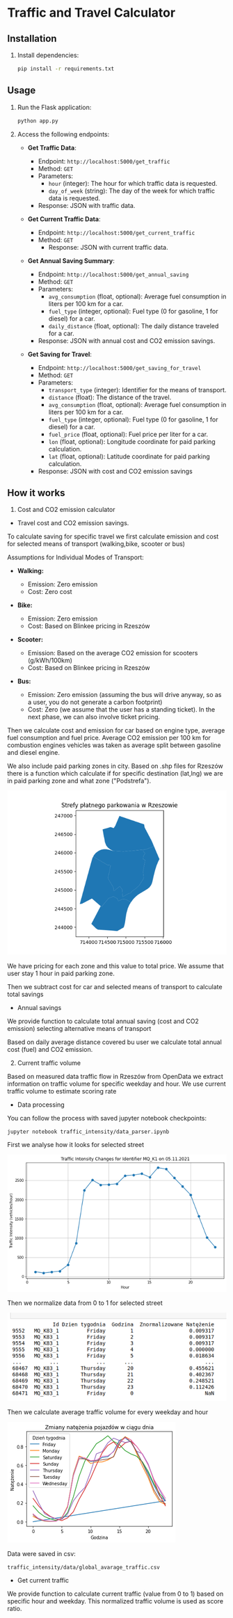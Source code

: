 # Traffic and Travel Calculator


## Installation


1. Install dependencies:

    ```bash
    pip install -r requirements.txt
    ```

## Usage

1. Run the Flask application:

    ```bash
    python app.py
    ```

2. Access the following endpoints:

    - **Get Traffic Data**: 
        - Endpoint: `http://localhost:5000/get_traffic`
        - Method: `GET`
        - Parameters:
            - `hour` (integer): The hour for which traffic data is requested.
            - `day_of_week` (string): The day of the week for which traffic data is requested.
        - Response: JSON with traffic data.

    - **Get Current Traffic Data**: 
        - Endpoint: `http://localhost:5000/get_current_traffic`
        - Method: `GET`
          - Response: JSON with current traffic data.
   -    **Get Annual Saving Summary**: 
        - Endpoint: `http://localhost:5000/get_annual_saving`
        - Method: `GET`
        - Parameters:
            - `avg_consumption` (float, optional): Average fuel consumption in liters per 100 km for a car.
            - `fuel_type` (integer, optional): Fuel type (0 for gasoline, 1 for diesel) for a car.
            - `daily_distance` (float, optional): The daily distance traveled for a car.
        - Response: JSON with annual cost and CO2 emission savings.
        
    - **Get Saving for Travel**: 
        - Endpoint: `http://localhost:5000/get_saving_for_travel`
        - Method: `GET`
        - Parameters:
            - `transport_type` (integer): Identifier for the means of transport.
            - `distance` (float): The distance of the travel.
            - `avg_consumption` (float, optional): Average fuel consumption in liters per 100 km for a car.
            - `fuel_type` (integer, optional): Fuel type (0 for gasoline, 1 for diesel) for a car.
            - `fuel_price` (float, optional): Fuel price per liter for a car.
            - `lon` (float, optional): Longitude coordinate for paid parking calculation.
            - `lat` (float, optional): Latitude coordinate for paid parking calculation.
      - Response: JSON with cost and CO2 emission savings




## How it works

1. Cost and CO2 emission calculator



- Travel cost and CO2 emission savings.

To calculate saving for specific travel we first calculate emission and cost for selected means of transport (walking,bike, scooter or bus)

Assumptions for Individual Modes of Transport:
- **Walking:**
  - Emission: Zero emission
  - Cost: Zero cost

- **Bike:**
  - Emission: Zero emission
  - Cost: Based on Blinkee pricing in Rzeszów

- **Scooter:**
  - Emission: Based on the average CO2 emission for scooters (g/kWh/100km)
  - Cost: Based on Blinkee pricing in Rzeszów

- **Bus:**
  - Emission: Zero emission (assuming the bus will drive anyway, so as a user, you do not generate a carbon footprint)
  - Cost: Zero (we assume that the user has a standing ticket). In the next phase, we can also involve ticket pricing.


Then we calculate cost and emission for car based on engine type, average fuel consumption and fuel price. 
Average CO2 emission per 100 km for combustion engines vehicles was taken as average split between gasoline and diesel engine.

We also include paid parking zones in city. Based on .shp files for Rzeszów there is a function which calculate if for 
specific destination (lat,lng) we are in paid parking zone and what zone ("Podstrefa"). 

![PPZ](paid_parking_zones/images/ppd.png "")

We have pricing for each zone and this value to total price. We assume that user stay 1 hour in paid parking zone.


Then we subtract cost for car and selected means of transport to calculate total savings

- Annual savings

We provide function to calculate total annual saving (cost and CO2 emission) selecting alternative means of transport

Based on daily average distance covered bu user we calculate total annual cost (fuel) and CO2 emission.



2. Current traffic volume

Based on measured data traffic flow in Rzeszów from OpenData we extract information on traffic volume for specific weekday and hour.
We use current traffic volume to estimate scoring rate

- Data processing

You can follow the process with saved jupyter notebook checkpoints:

    
    jupyter notebook traffic_intensity/data_parser.ipynb
    


First we analyse how it looks for selected street

![Traffic flow example for specific day](traffic_intensity/images/example_traffic.png "")


Then we normalize data from 0 to 1 for selected street

![Traffic flow normalized](traffic_intensity/images/values.png "")


Then we calculate average traffic volume for every weekday and hour

![Global traffic](traffic_intensity/images/global_traffic.png "")


Data were saved in csv: 

    traffic_intensity/data/global_avarage_traffic.csv


- Get current traffic

We provide function to calculate current traffic (value from 0 to 1) based on specific hour and weekday.
This normalized traffic volume is used as score ratio. 
